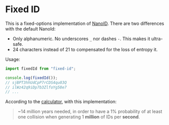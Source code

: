 # Fixed ID

This is a fixed-options implementation of [NanoID](https://github.com/ai/nanoid). There are two differences with the default NanoId:

- Only alphanumeric. No underscores `_` nor dashes `-`. This makes it ultra-safe.
- 24 characters instead of 21 to compensated for the loss of entropy it.

Usage:

```js
import fixedId from "fixed-id";

console.log(fixedId());
// sjBPT3hhUdCpP7rCDS4qu03Q
// ilWz42q9iDp7b3ZlfoYg58e7
// ...
```

According to the [calculator](https://zelark.github.io/nano-id-cc/), with this implementation:

> ~14 million years needed, in order to have a 1% probability of at least one collision when generating 1 **million** of IDs per **second**.
